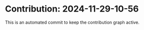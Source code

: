 # Contribution: 2024-11-29-10-56
This is an automated commit to keep the contribution graph active.
